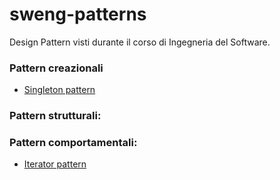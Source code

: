 # **sweng-patterns**
Design Pattern visti durante il corso di Ingegneria del Software.

### **Pattern creazionali**

- [Singleton pattern](singleton.md)

### **Pattern strutturali**:

### **Pattern comportamentali**:

- [Iterator pattern](iterator.md)